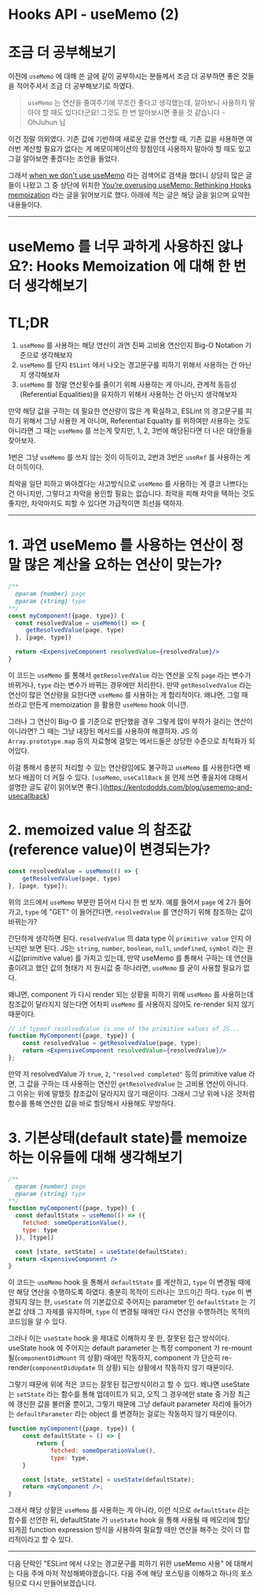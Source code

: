 # Hooks API - useMemo (2)

# 조금 더 공부해보기

이전에 `useMemo` 에 대해 쓴 글에 같이 공부하시는 분들께서 조금 더 공부하면 좋은 것들을 적어주셔서 조금 더 공부해보기로 하였다. 

> `useMemo` 는 연산을 줄여주기에 무조건 좋다고 생각했는데, 알아보니 사용하지 말아야 할 때도 있다더군요! 그것도 한 번 알아보시면 좋을 것 같습니다 - OhJuhun 님

이건 정말 의외였다. 기존 값에 기반하여 새로운 값을 연산할 때, 기존 값을 사용하면 여러번 계산할 필요가 없다는 게 메모이제이션의 장점인데 사용하지 말아야 할 때도 있고 그걸 알아보면 좋겠다는 조언을 들었다. 

그래서 [when we don't use useMemo](https://www.google.com/search?q=when+we+don%27t+use+useMemo&rlz=1C5CHFA_enKR928KR928&oq=when+we+don%27t+use+useMemo+&aqs=chrome..69i57.8383j1j7&sourceid=chrome&ie=UTF-8) 라는 검색어로 검색을 했더니 상당히 많은 글들이 나왔고 그 중 상단에 위치한 [You’re overusing useMemo: Rethinking Hooks memoization](https://blog.logrocket.com/rethinking-hooks-memoization/) 라는 글을 읽어보기로 했다. 아래에 적는 글은 해당 글을 읽으며 요약한 내용들이다.

---

# useMemo 를 너무 과하게 사용하진 않나요?: Hooks Memoization 에 대해 한 번 더 생각해보기

# TL;DR

1. `useMemo` 를 사용하는 해당 연산이 과연 진짜 고비용 연산인지 Big-O Notation 기준으로 생각해보자
2. `useMemo` 를 단지 `ESLint` 에서 나오는 경고문구를 피하기 위해서 사용하는 건 아닌지 생각해보자
3. `useMemo` 를 정말 연산횟수를 줄이기 위해 사용하는 게 아니라, 관계적 동등성(Referential Equalities)을 유지하기 위해서 사용하는 건 아닌지 생각해보자

만약 해당 값을 구하는 데 필요한 연산량이 많은 게 확실하고, ESLint 의 경고문구를 피하기 위해서 그냥 사용한 게 아니며, Referential Equality 를 위하여만 사용하는 것도 아니라면 그 때는 `useMemo` 를 쓰는게 맞지만, 1, 2, 3번에 해당된다면 더 나은 대안들을 찾아보자.

1번은 그냥 `useMemo` 를 쓰지 않는 것이 이득이고, 2번과 3번은 `useRef` 를 사용하는 게 더 이득이다.

최악을 일단 피하고 봐야겠다는 사고방식으로 `useMemo` 를 사용하는 게 결코 나쁘다는 건 아니지만, 그렇다고 차악을 용인할 필요는 없습니다. 최악을 피해 차악을 택하는 것도 좋지만, 차악마저도 피할 수 있다면 가급적이면 최선을 택하자.

---

# 1. 과연 useMemo 를 사용하는 연산이 정말 많은 계산을 요하는 연산이 맞는가?

```jsx
/** 
  @param {number} page 
  @param {string} type 
**/
const myComponent({page, type}) { 
  const resolvedValue = useMemo(() => {
     getResolvedValue(page, type)
  }, [page, type])

  return <ExpensiveComponent resolvedValue={resolvedValue}/> 
}
```

이 코드는 `useMemo` 를 통해서 `getResolvedValue` 라는 연산을 오직 `page` 라는 변수가 바뀌거나, `type` 라는 변수가 바뀌는 경우에만 처리한다. 만약 `getResolvedValue` 라는 연산이 많은 연산량을 요한다면 `useMemo` 를 사용하는 게 합리적이다. 왜냐면, 그럴 때 쓰라고 만든게 memoization 을 활용한 `useMemo` hook 이니깐.

그러나 그 연산이 Big-O 를 기준으로 판단했을 경우 그렇게 많이 부하가 걸리는 연산이 아니라면? 그 때는 그냥 내장된 메서드를 사용하여 해결하자. JS 의 `Array.prototype.map` 등의 자료형에 걸맞는 메서드들은 상당한 수준으로 최적화가 되어있다. 

이걸 통해서 충분히 처리할 수 있는 연산량임에도 불구하고 `useMemo` 를 사용한다면 배보다 배꼽이 더 커질 수 있다. `[useMemo`, `useCallBack` 을 언제 쓰면 좋을지에 대해서 설명한 글도 같이 읽어보면 좋다.](https://kentcdodds.com/blog/usememo-and-usecallback)

# 2. memoized value 의 참조값(reference value)이 변경되는가?

```jsx
const resolvedValue = useMemo(() => {
	getResolvedValue(page, type)
}, [page, type]);
```

위의 코드에서 `useMemo` 부분만 뜯어서 다시 한 번 보자. 예를 들어서 `page`  에 2가 들어가고, `type` 에 "GET" 이 들어간다면, `resolvedValue` 를 연산하기 위해 참조하는 값이 바뀌는가? 

간단하게 생각하면 된다. `resolvedValue` 의 data type 이 `primitive value` 인지 아닌지만 보면 된다. JS는 `string`, `number`, `boolean`, `null`, `undefined`, `symbol` 라는 원시값(primitive value) 를 가지고 있는데, 만약 useMemo 를 통해서 구하는 데 연산을 줄이려고 했던 값의 형태가 저 원시값 중 하나라면, `useMemo` 를 굳이 사용할 필요가 없다. 

왜냐면, component 가 다시 render 되는 상황을 피하기 위해 `useMemo` 를 사용하는데 참조값이 달라지지 않는다면 어차피 `useMemo` 를 사용하지 않아도 re-render 되지 않기 때문이다. 

```jsx
// if typeof resolvedValue is one of the primitive values of JS...
function MyComponent({page, type}) {
	const resolvedValue = getResolvedValue(page, type);
	return <ExpensiveComponent resolvedValue={resolvedValue}/>
};
```

만약 저 resolvedValue 가 `true`, `2`, `"resolved completed"` 등의 primitive value 라면, 그 값을 구하는 데 사용하는 연산인 `getResolvedValue` 는 고비용 연산이 아니다. 그 이유는 위에 말했듯 참조값이 달라지지 않기 때문이다. 그래서 그냥 위에 나온 것처럼 함수를 통해 연산한 값을 바로 할당해서 사용해도 무방하다.

# 3. 기본상태(default state)를 memoize 하는 이유들에 대해 생각해보기

```jsx
/** 
  @param {number} page 
  @param {string} type 
**/
function myComponent({page, type}) { 
  const defaultState = useMemo(() => ({
    fetched: someOperationValue(),
    type: type
  }), [type])

  const [state, setState] = useState(defaultState);
  return <ExpensiveComponent /> 
}
```

이 코드는 `useMemo` hook 을 통해서 `defaultState` 를 계산하고, `type` 이 변경될 때에만 해당 연산을 수행하도록 하였다. 충분히 목적이 드러나는 코드이긴 하다. `type` 이 변경되지 않는 한, `useState` 의 기본값으로 주어지는 parameter 인 `defaultState` 는 기본값 상태 그 자체를 유지하며, `type`  이 변경될 때에만 다시 연산을 수행하려는 목적의 코드임을 알 수 있다. 

그러나 이는 `useState` hook 을 제대로 이해하지 못 한, 잘못된 접근 방식이다. useState hook 에 주어지는 default parameter 는 특정 component 가 re-mount 될(`componentDidMount` 의 상황) 때에만 작동하지, component 가 단순히 re-render(`componentDidUpdate` 의 상황) 되는 상황에서 작동하지 않기 때문이다.

그렇기 때문에 위에 적은 코드는 잘못된 접근방식이라고 할 수 있다. 왜냐면 useState 는 `setState` 라는 함수를 통해 업데이트가 되고, 오직 그 경우에만 state 중 가장 최근에 갱신한 값을 불러올 뿐이고, 그렇기 때문에 그냥 default parameter 자리에 들어가는 `defaultParameter`  라는 object 를 변경하는 걸로는 작동하지 않기 때문이다. 

```jsx
function myComponent({page, type}) {
	const defaultState = () => {
		return {
			fetched: someOperationValue(),
			type: type,
	}

	const [state, setState] = useState(defaultState);
	return <myComponent />;
}
```

그래서 해당 상황은 `useMemo` 를 사용하는 게 아니라, 이런 식으로 `defaultState` 라는 함수를 선언한 뒤, defaultState 가 `useState` hook 을 통해 사용될 때 메모리에 할당되게끔 function expression 방식을 사용하여 필요할 때만 연산을 해주는 것이 더 합리적이라고 할 수 있다.

---

다음 단락인 "ESLint 에서 나오는 경고문구를 피하기 위한 useMemo 사용" 에 대해서는 다음 주에 마저 작성해봐야겠습니다. 다음 주에 해당 포스팅을 이해하고 하나의 포스팅으로 다시 만들어보겠습니다.